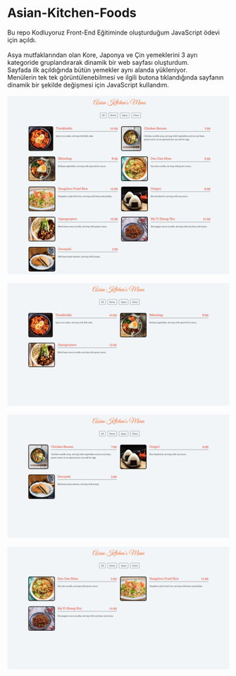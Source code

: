# Asian-Kitchen-Foods
Bu repo Kodluyoruz Front-End Eğitiminde oluşturduğum JavaScript ödevi için açıldı.<br/><br/>
Asya mutfaklarından olan Kore, Japonya ve Çin yemeklerini 3 ayrı kategoride gruplandırarak dinamik bir web sayfası oluşturdum.<br/>
Sayfada ilk açıldığında bütün yemekler aynı alanda yükleniyor.<br/>
Menülerin tek tek görüntülenebilmesi ve ilgili butona tıklandığında sayfanın dinamik bir şekilde değişmesi için JavaScript kullandım.<br/><br/>
<img src="https://github.com/ibrahimethemkot/Asian-Kitchen-Foods/blob/main/All_Foods.png"><br/><br/>
<img src="https://github.com/ibrahimethemkot/Asian-Kitchen-Foods/blob/main/Korea_Menu.png"><br/><br/>
<img src="https://github.com/ibrahimethemkot/Asian-Kitchen-Foods/blob/main/Japan_Menu.png"><br/><br/>
<img src="https://github.com/ibrahimethemkot/Asian-Kitchen-Foods/blob/main/China_Menu.png"><br/><br/>
